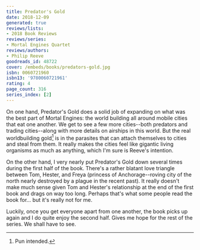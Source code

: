 ```yaml
---
title: Predator's Gold
date: 2018-12-09
generated: true
reviews/lists:
- 2018 Book Reviews
reviews/series:
- Mortal Engines Quartet
reviews/authors:
- Philip Reeve
goodreads_id: 48722
cover: /embeds/books/predators-gold.jpg
isbn: 0060721960
isbn13: '9780060721961'
rating: 4
page_count: 316
series_index: [2]
---
```

On one hand, Predator's Gold does a solid job of expanding on what was the best part of Mortal Engines: the world building all around mobile cities that eat one another. We get to see a few more cities--both predators and trading cities--along with more details on airships in this world. But the real worldbuilding gold[^heh] is in the parasites that can attach themselves to cities and steal from them. It really makes the cities feel like gigantic living organisms as much as anything, which I'm sure is Reeve's intention.  

On the other hand, I very nearly put Predator's Gold down several times during the first half of the book. There's a rather blatant love triangle between Tom, Hester, and Freya (princess of Anchorage--roving city of the north nearly destroyed by a plague in the recent past). It really doesn't make much sense given Tom and Hester's relationship at the end of the first book and drags on way too long. Perhaps that's what some people read the book for... but it's really not for me.  

<!--more-->

Luckily, once you get everyone apart from one another, the book picks up again and I do quite enjoy the second half. Gives me hope for the rest of the series. We shall have to see.  

[^heh]: Pun intended.